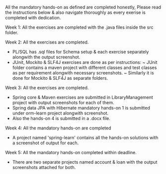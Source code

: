 All the mandatory hands-on as defined are completed honestly, Please read the instructions below & also navigate thoroughly as every exerise is completed with dedication.

Week 1:
All the exercises are completed with the .java files inside the src folder.

Week 2:
All the exercises are completed.
- PL/SQL has .sql files for Schema setup & each exercise separately alongwith the output screenshot.
- JUnit, Mockito & SLF4J exercises are done as per instructions:
  ~ JUnit folder contains a maven project with different classes and test classes as per requirement alongwith necessary screenshots.
  ~ Similarly it is done for Mockito & SLF4J as separate folders. 

Week 3:
All the exercises are completed.
- Spring core & Maven exercises are submitted in LibraryManagement project with output screenshots for each of them.
- Spring data JPA with Hibernate mandatory hands-on 1 is submitted under orm-learn project alongwith screenshot.
- Also the hands-on 4 is submitted in a .docx file.

Week 4:
All the mandatory hands-on are completed
- A project named 'spring-learn' contains all the hands-on solutions with a screenshot of output for each.

Week 5:
All the mandatory hands-on completed within deadline.
- There are two separate projects named account & loan with the output screenshots attached for both. 

